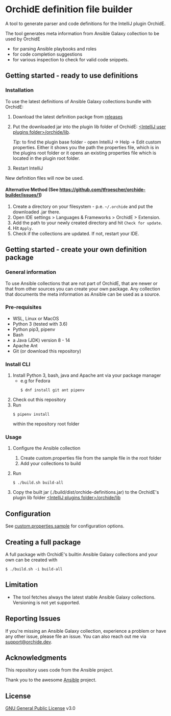 # OrchidE definition file builder
A tool to generate parser and code definitions for the IntelliJ plugin OrchidE.

The tool generates meta information from Ansible Galaxy collection to be used by OrchidE 
* for parsing Ansible playbooks and roles
* for code completion suggestions
* for various inspection to check for valid code snippets.

## Getting started - ready to use definitions

### Installation

To use the latest definitions of Ansible Galaxy collections bundle with OrchidE:

1. Download the latest definition packge from [releases](https://github.com/tfroescher/orchide-builder/releases/latest)
1. Put the downloaded jar into the plugin lib folder of OrchidE: [&lt;IntelliJ user plugins folder>/orchide/lib](https://www.jetbrains.com/help/idea/tuning-the-ide.html#plugins-directory). 

    *Tip:* to find the plugin base folder - open IntelliJ -> Help -> Edit custom properties. 
    Either it shows you the path the properties file, which is in the plugins root folder or it opens an existing properties file which is located in the plugin root folder.
1. Restart IntelliJ

New definition files will now be used.

#### Alternative Method (See https://github.com/tfroescher/orchide-builder/issues/1)

1. Create a directory on your filesystem - p.e. `~/.orchide` and put the downloaded .jar there.
1. Open IDE settings > Languages & Frameworks > OrchidE > Extension.
1. Add the path to your newly created directory and hit `Check for update`.
1. Hit `Apply`.
1. Check if the collections are updated. If not, restart your IDE.

## Getting started - create your own definition package

### General information

To use Ansible collections that are not part of OrchidE, that are newer or that from other sources you can create your own package.
Any collection that documents the meta information as Ansible can be used as a source.

### Pre-requisites
* WSL, Linux or MacOS
* Python 3 (tested with 3.6)
* Python pip3, pipenv
* Bash
* a Java (JDK) version 8 - 14
* Apache Ant
* Git (or download this repository) 

### Install CLI

1. Install Python 3, bash, java and Apache ant via your package manager 
     * e.g for Fedora
         ```shell
         $ dnf install git ant pipenv 
         ```
1. Check out this repository
1. Run
    ```shell
    $ pipenv install 
     ```
    within the repository root folder

### Usage 

1. Configure the Ansible collection

    1. Create custom.properties file from the sample file in the root folder
    1. Add your collections to build 
1. Run
    ```shell
    $ ./build.sh build-all
    ``` 
1. Copy the built jar (./build/dist/orchide-definitions.jar) to the OrchidE's plugin lib folder [&lt;IntelliJ plugins folder>/orchide/lib](https://www.jetbrains.com/help/idea/tuning-the-ide.html#plugins-directory)

## Configuration

See [custom.properties.sample](custom.properties.sample) for configuration options.

## Creating a full package 
A full package with OrchidE's builtin Ansible Galaxy collections and your own can be created with

```shell script
$ ./build.sh -i build-all
``` 

## Limitation

* The tool fetches always the latest stable Ansible Galaxy collections. Versioning is not yet supported. 

## Reporting Issues

If you're missing an Ansible Galaxy collection, experience a problem or have any other issue, please file an issue.
You can also reach out me via [support@orchide.dev](mailto:support@orchide.dev). 


## Acknowledgments

This repository uses code from the Ansible project.

Thank you to the awesome [Ansible](https://github.com/ansible/ansible) project.

## License

[GNU General Public License](LICENSE) v3.0
